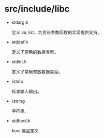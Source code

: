 # src/include/libc

- stdarg.h

    定义 va_list，为变长参数函数的实现提供支持。

- stddef.h

    定义了常用的数据类型。

- stdint.h

    定义了常用整数数据类型。

- /stdio

     标准输入输出。
     
- /string

    字符串。     
     
- stdbool.h

    bool 类型定义

